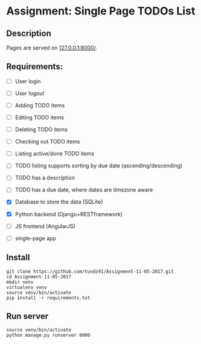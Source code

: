 # Assignment: Single Page TODOs List

## Description

Pages are served on [127.0.0.1:8000/](127.0.0.1:8000/). 


## Requirements:

- [ ] User login 
- [ ] User logout
- [ ] Adding TODO items
- [ ] Editing TODO items
- [ ] Deleting TODO items
- [ ] Checking out TODO items
- [ ] Listing active/done TODO items
- [ ] TODO listing supports sorting by due date (ascending/descending)
- [ ] TODO has a description
- [ ] TODO has a due date, where dates are timezone aware
- [x] Database to store the data (SQLite)
- [x] Python backend (Django+RESTframework)
- [ ] JS frontend (AngularJS)
- [ ] single-page app


## Install
    
    git clone https://github.com/tundo91/Assignment-11-05-2017.git
    cd Assignment-11-05-2017
    mkdir venv
    virtualenv venv
    source venv/bin/activate
    pip install -r requirements.txt

## Run server

    source venv/bin/activate
    python manage.py runserver 8000


